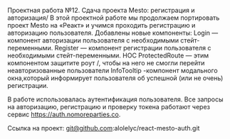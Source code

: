 
Проектная работа №12.
Сдача проекта Mesto: регистрация и авторизация/
В этой проектной работе мы продолжаем портировать проект Mesto на «Реакт» и учимся проходить регистрацию и авторизацию пользователя.
Добавлены новые компоненты:
Login — компонент авторизации пользователя с необходимыми стейт-переменными.
Register — компонент регистрации пользователя с необходимыми стейт-переменными.
HOC ProtectedRoute — этим компонентом защитите роут /, чтобы на него не смогли перейти неавторизованные пользователи
InfoTooltip -компонент модального окна,который информирует пользователя об успешной (или не очень) регистрации.

В работе использовалась аутентификация пользователя.
Все запросы на авторизацию, регистрацию и проверку токена работают через сервис https://auth.nomoreparties.co.

Ссылка на проект:
git@github.com:alolelyc/react-mesto-auth.git
